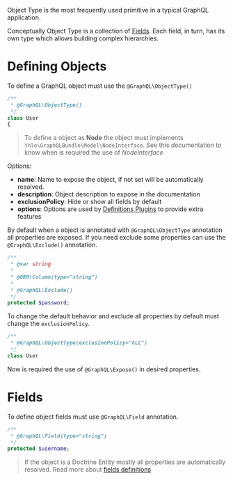 Object Type is the most frequently 
used primitive in a typical GraphQL application.

Conceptually Object Type is a collection of [Fields](06_Fields.md). 
Each field, in turn, has its own type which allows building complex hierarchies.

# Defining Objects

To define a GraphQL object must use the `@GraphQL\ObjectType()`

````php
/**
 * @GraphQL\ObjectType()
 */
class User
{
````
> To define a object as **Node** the object must implements `Ynlo\GraphQLBundle\Model\NodeInterface`.
 See this documentation to know when is required the use of *NodeInterface*
 
Options:
- **name**: Name to expose the object, if not set will be automatically resolved.
- **description**: Object description to expose in the documentation
- **exclusionPolicy**: Hide or show all fields by default
- **options**: Options are used by [Definitions Plugins](../07_Advanced/99_Definitions_Plugins.md) to provide extra features

By default when a object is annotated with `@GraphQL\ObjectType` annotation all properties are exposed. 
If you need exclude some properties can use the `@GraphQL\Exclude()` annotation.

````php
/**
 * @var string
 *
 * @ORM\Column(type="string")
 *
 * @GraphQL\Exclude()
 */
protected $password;
````

To change the default behavior and exclude all properties by default must change the `exclusionPolicy`.

````php
/**
 * @GraphQL\ObjectType(exclusionPolicy="ALL")
 */
class User
````
Now is required the use of `@GraphQL\Expose()` in desired properties.

# Fields

To define object fields must use `@GraphQL\Field` annotation. 

````php
/**
 * @GraphQL\Field(type="string")
 */
protected $username;
````

> If the object is a Doctrine Entity mostly all properties are automatically resolved.
Read more about [fields definitions](06_Fields.md)